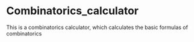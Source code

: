 # Сombinatorics_calculator
This is a combinatorics calculator, which calculates the basic formulas of combinatorics
